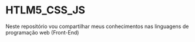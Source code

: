 # HTLM5_CSS_JS
Neste repositório vou compartilhar meus conhecimentos nas linguagens de programação web (Front-End)  

